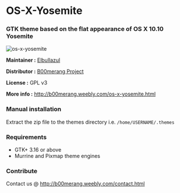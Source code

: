 # OS-X-Yosemite
### GTK theme based on the flat appearance of OS X 10.10 Yosemite

![os-x-yosemite](https://b00merang.weebly.com/uploads/1/6/8/1/16813022/macos-high-sierra-3_1_orig.png)

**Maintainer :** [Elbullazul](https://github.com/Elbullazul)

**Distributor :** [B00merang Project](https://github.com/B00merang-Project)

**License :** GPL v3

**More info :** http://b00merang.weebly.com/os-x-yosemite.html

### Manual installation

Extract the zip file to the themes directory i.e. `/home/USERNAME/.themes`

### Requirements

- GTK+ 3.16 or above
- Murrine and Pixmap theme engines

### Contribute

Contact us @ http://b00merang.weebly.com/contact.html

